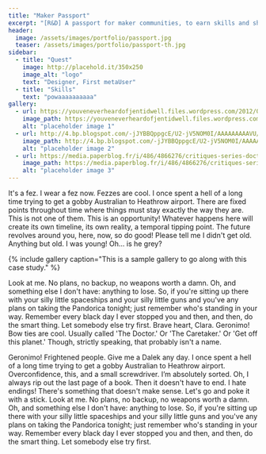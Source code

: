 ```yaml
---
title: "Maker Passport"
excerpt: "[R&D] A passport for maker communities, to earn skills and share trust, to explore and meet makers without borders "
header:
  image: /assets/images/portfolio/passport.jpg
  teaser: /assets/images/portfolio/passport-th.jpg
sidebar:
  - title: "Quest"
    image: http://placehold.it/350x250
    image_alt: "logo"
    text: "Designer, First metaUser"
  - title: "Skills"
    text: "powaaaaaaaaaa"
gallery:
  - url: https://youveneverheardofjentidwell.files.wordpress.com/2012/02/dr-fez.jpg
    image_path: https://youveneverheardofjentidwell.files.wordpress.com/2012/02/dr-fez.jpg
    alt: "placeholder image 1"
  - url: http://4.bp.blogspot.com/-jJYBBQppgcE/U2-jV5NOM0I/AAAAAAAAAVU/nQt9a0YMwio/s1600/S5.jpg
    image_path: http://4.bp.blogspot.com/-jJYBBQppgcE/U2-jV5NOM0I/AAAAAAAAAVU/nQt9a0YMwio/s1600/S5.jpg
    alt: "placeholder image 2"
  - url: https://media.paperblog.fr/i/486/4866276/critiques-series-doctor-who-saison-6-episode--L-xvXdnt.jpeg
    image_path: https://media.paperblog.fr/i/486/4866276/critiques-series-doctor-who-saison-6-episode--L-xvXdnt.jpeg
    alt: "placeholder image 3"
---
```


It's a fez. I wear a fez now. Fezzes are cool. I once spent a hell of a long time trying to get a gobby Australian to Heathrow airport. There are fixed points throughout time where things must stay exactly the way they are. This is not one of them. This is an opportunity! Whatever happens here will create its own timeline, its own reality, a temporal tipping point. The future revolves around you, here, now, so do good! Please tell me I didn't get old. Anything but old. I was young! Oh... is he grey?

{% include gallery caption="This is a sample gallery to go along with this case study." %}

Look at me. No plans, no backup, no weapons worth a damn. Oh, and something else I don't have: anything to lose. So, if you're sitting up there with your silly little spaceships and your silly little guns and you've any plans on taking the Pandorica tonight; just remember who's standing in your way. Remember every black day I ever stopped you and then, and then, do the smart thing. Let somebody else try first. Brave heart, Clara. Geronimo! Bow ties are cool. Usually called 'The Doctor.' Or 'The Caretaker.' Or 'Get off this planet.' Though, strictly speaking, that probably isn't a name.

Geronimo! Frightened people. Give me a Dalek any day. I once spent a hell of a long time trying to get a gobby Australian to Heathrow airport. Overconfidence, this, and a small screwdriver. I’m absolutely sorted. Oh, I always rip out the last page of a book. Then it doesn't have to end. I hate endings! There's something that doesn't make sense. Let's go and poke it with a stick. Look at me. No plans, no backup, no weapons worth a damn. Oh, and something else I don't have: anything to lose. So, if you're sitting up there with your silly little spaceships and your silly little guns and you've any plans on taking the Pandorica tonight; just remember who's standing in your way. Remember every black day I ever stopped you and then, and then, do the smart thing. Let somebody else try first.
